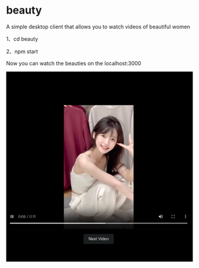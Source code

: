 # beauty
A simple desktop client that allows you to watch videos of beautiful women

1、cd beauty

2、npm start

Now you can watch the beauties on the localhost:3000

![pic](beauty.jpeg "beauty")
